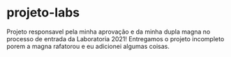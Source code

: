 # projeto-labs
Projeto responsavel pela minha aprovação e da minha dupla magna no processo de entrada da Laboratoria 2021! Entregamos o projeto incompleto porem a magna rafatorou e eu adicionei algumas coisas.
